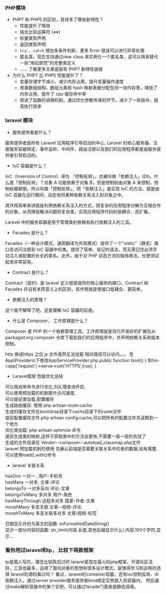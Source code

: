 ### PHP模块

- PHP7 和 PHP5 的区别，具体多了哪些新特性？
  - 性能提升了两倍 
  - 结合比较运算符 (<=>)
  - 标量类型声明
  - 返回类型声明
  - `try...catch` 增加多条件判断，更多 Error 错误可以进行异常处理
  - 匿名类，现在支持通过new class 来实例化一个匿名类，这可以用来替代一些“用后即焚”的完整类定义
  - …… 了解更多文章底部有 PHP7 新特性链接
- 为什么 PHP7 比 PHP5 性能提升了？
  - 变量存储字节减小，减少内存占用，提升变量操作速度
  - 改善数组结构，数组元素和 hash 映射表被分配在同一块内存里，降低了内存占用、提升了 cpu 缓存命中率
  - 改进了函数的调用机制，通过优化参数传递的环节，减少了一些指令，提高执行效率

### laravel 模块

- 服务提供者是什么？

服务提供者是所有 Laravel 应用程序引导启动的中心, Laravel 的核心服务器、注册服务容器绑定、事件监听、中间件、路由注册以及我们的应用程序都是由服务提供者引导启动的。

- IoC 容器是什么？

IoC（Inversion of Control）译为 「控制反转」，也被叫做「依赖注入」(DI)。什么是「控制反转」？对象 A 功能依赖于对象 B，但是控制权由对象 A 来控制，控制权被颠倒，所以叫做「控制反转」，而「依赖注入」是实现 IoC 的方法，就是由 IoC 容器在运行期间，动态地将某种依赖关系注入到对象之中。

其作用简单来讲就是利用依赖关系注入的方式，把复杂的应用程序分解为互相合作的对象，从而降低解决问题的复杂度，实现应用程序代码的低耦合、高扩展。

Laravel 中的服务容器是用于管理类的依赖和执行依赖注入的工具。

- Facades 是什么？

Facades（一种设计模式，通常翻译为外观模式）提供了一个"static"（静态）接口去访问注册到 IoC 容器中的类。提供了简单、易记的语法，而无需记住必须手动注入或配置的长长的类名。此外，由于对 PHP 动态方法的独特用法，也使测试起来非常容易。

- Contract 是什么？

Contract（契约）是 laravel  定义框架提供的核心服务的接口。Contract 和 Facades 并没有本质意义上的区别，其作用就是使接口低耦合、更简单。

- 依赖注入的原理？

这个就不解释了吧，这是理解 IoC 容器的前提。

- 什么是 Composer， 工作原理是什么？

Composer 是 PHP 的一个依赖管理工具。工作原理就是将已开发好的扩展包从 packagist.org composer 仓库下载到我们的应用程序中，并声明依赖关系和版本控制。

http 换成https 之后 js 文件竟然无法加载 相对路径可以访问。。。
在 App\Providers\下修改AppServiceProvider.php
public function boot()
{
  $this->app['request']->serve->set('HTTPS',true);
}
- Laravel框架 性能优化总结

可以用自带命令进行优化,SQL慢查询开启, <br>
可以使用预加载的机制提升访问速度,<br>
可以提前类加载,配置缓存<br>
生成路由缓存: 使用 php artisan route:cache<br>
生成的缓存文件在bootstrap目录下cacha目录下的ruote文件<br>
提前配置缓存文件.php artisan config:cache,可以把所有的配置文件先读取到一个地方<br>
优化类加载: php artisan optimize 命令<br>
提前生成类的映射,这样子获取类中的方法会更快,不需要一层一层的去找了<br>
生成的文件目录在 Vendor--composer--autoload_classmap.php文件<br>
laravel 预加载机制的使用 先确认前端是否需要关联关系中的表的数据,如有需要,可以使用load(),with()命令<br>

- laravel 关联关系

hasOno 		一对一 ,		用户-手机号<br>
hasMany 	一对多, 		文章-评论<br>
belongsTo	一对多反向 	评论-文章<br>
belongsToMany  多对多	用户-角色<br>
hasManyThrough 远程多对多 国家-作者-文章<br>
morphMany 	多态关联		文章--视频-评论<br>
morphToMany 多态关联多对多	 文章/视频-标签<br>

日期显示月份为英文的函数: toFormattedDateString()<br>
显示一部分内容的函数: str_limit(内容,长度,其他后缀显示什么) 内容,100个字符,显示... <br>

### 看你用过laravel和tp， 比较下两款框架

tp是国人写的，理念比较陈旧过时
laravel是现在最火的php框架，开源社区活跃，工具也最多，运用了面向对象的思想和很多设计模式，是值得学习和运用的选择
laravel的源码看过吗？
看过，laravel的container容器，还有ioc控制反转、di依赖注入，通过server provider服务提供者bind绑定实例放入到容器内，
然后通过make解析容器中的某个实例，可以通过facade门面直接静态调用。
